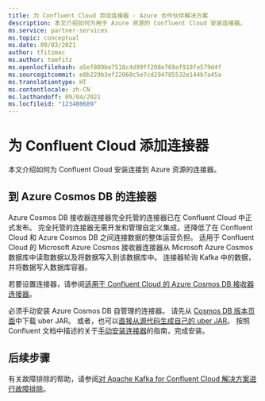 ```yaml
---
title: 为 Confluent Cloud 添加连接器 - Azure 合作伙伴解决方案
description: 本文介绍如何为用于 Azure 资源的 Confluent Cloud 安装连接器。
ms.service: partner-services
ms.topic: conceptual
ms.date: 09/03/2021
author: tfitzmac
ms.author: tomfitz
ms.openlocfilehash: a5ef809be7518c4d99ff208e769af918fe579d4f
ms.sourcegitcommit: e8b229b3ef22068c5e7cd294785532e144b7a45a
ms.translationtype: HT
ms.contentlocale: zh-CN
ms.lasthandoff: 09/04/2021
ms.locfileid: "123480689"
---
```

# <a name="add-connectors-for-confluent-cloud"></a>为 Confluent Cloud 添加连接器

本文介绍如何为 Confluent Cloud 安装连接到 Azure 资源的连接器。

## <a name="connector-to-azure-cosmos-db"></a>到 Azure Cosmos DB 的连接器

Azure Cosmos DB 接收器连接器完全托管的连接器已在 Confluent Cloud 中正式发布。 完全托管的连接器无需开发和管理自定义集成，还降低了在 Confluent Cloud 和 Azure Cosmos DB 之间连接数据的整体运营负担。 适用于 Confluent Cloud 的 Microsoft Azure Cosmos 接收器连接器从 Microsoft Azure Cosmos 数据库中读取数据以及将数据写入到该数据库中。 连接器轮询 Kafka 中的数据，并将数据写入数据库容器。

若要设置连接器，请参阅[适用于 Confluent Cloud 的 Azure Cosmos DB 接收器连接器](https://docs.confluent.io/cloud/current/connectors/cc-azure-cosmos-sink.html)。

必须手动安装 Azure Cosmos DB 自管理的连接器。 请先从 [Cosmos DB 版本页面](https://github.com/microsoft/kafka-connect-cosmosdb/releases)中下载 uber JAR。 或者，也可以[直接从源代码生成自己的 uber JAR](https://github.com/microsoft/kafka-connect-cosmosdb/blob/dev/doc/README_Sink.md#install-sink-connector)。 按照 Confluent 文档中描述的关于[手动安装连接器](https://docs.confluent.io/home/connect/install.html#install-connector-manually)的指南，完成安装。  

## <a name="next-steps"></a>后续步骤

有关故障排除的帮助，请参阅[对 Apache Kafka for Confluent Cloud 解决方案进行故障排除](troubleshoot.md)。
